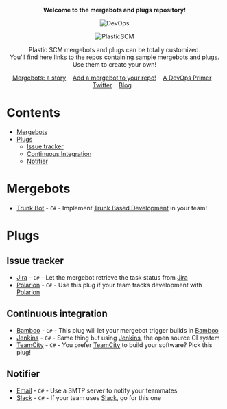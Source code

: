 
<p align="center">
  <strong>Welcome to the mergebots and plugs repository!</strong>
</p>

<p align="center">
  <img alt="DevOps" src="https://raw.githubusercontent.com/mig42/devops/master/img/icon-bot-i-love-merge.png" />
</p>

<p align="center">
  <img alt="PlasticSCM" src="https://raw.githubusercontent.com/mig42/devops/master/img/logo.png" />
</p>


<p align="center">
  Plastic SCM mergebots and plugs can be totally customized.<br/>
  You'll find here links to the repos containing sample mergebots and plugs. <br/>
  Use them to create your own!
</p>

<p align="center">
    <a href="http://blog.plasticscm.com/2018/09/mergebot-story-of-our-devops-initiative.html">Mergebots: a story</a>&nbsp;&nbsp;&nbsp;
    <a href="http://blog.plasticscm.com/2018/09/add-mergebot-to-your-repo.html">Add a mergebot to your repo!</a>&nbsp;&nbsp;&nbsp;
    <a href="http://blog.plasticscm.com/2018/03/plasticscm-devops-primer.html">A DevOps Primer</a>&nbsp;&nbsp;&nbsp;
    <a href="https://twitter.com/plasticscm">Twitter</a>&nbsp;&nbsp;&nbsp;
    <a href="http://blog.plasticscm.com">Blog</a>&nbsp;&nbsp;&nbsp;
</p>

# Contents
- [Mergebots](#mergebots)
- [Plugs](#plugs)
    - [Issue tracker](#issue-tracker)
    - [Continuous Integration](#continuous-integration)
    - [Notifier](#notifier)

# Mergebots
- [Trunk Bot](https://github.com/PlasticSCM/trunk-mergebot) - `C#` - Implement [Trunk Based Development](https://trunkbaseddevelopment.com/) in your team!

# Plugs

## Issue tracker

- [Jira](https://github.com/mig42/jiraplug) - `C#` - Let the mergebot retrieve the task status from [Jira](https://www.atlassian.com/software/jira)
- [Polarion](https://github.com/mig42/polarionplug) - `C#` - Use this plug if your team tracks development with [Polarion](https://polarion.plm.automation.siemens.com/)

## Continuous integration

- [Bamboo](https://github.com/mig42/bambooplug) - `C#` - This plug will let your mergebot trigger builds in [Bamboo](https://www.atlassian.com/software/bamboo)
- [Jenkins](https://github.com/mig42/jenkinsplug) - `C#` - Same thing but using [Jenkins](https://jenkins.io/), the open source CI system
- [TeamCity](https://github.com/mig42/teamcityplug) - `C#` - You prefer [TeamCity](https://www.jetbrains.com/teamcity/) to build your software? Pick this plug!

## Notifier

- [Email](https://github.com/mig42/emailplug) - `C#` - Use a SMTP server to notify your teammates
- [Slack](https://github.com/mig42/slackplug) - `C#` - If your team uses [Slack](https://www.slack.com/), go for this one
